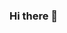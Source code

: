 ### Hi there 👋

<!--
**bulko20/bulko20** is a ✨ _special_ ✨ repository because its `README.md` (this file) appears on your GitHub profile.

Here are some ideas to get you started:

-  I’m currently working on a case study (possible thesis) that needs a bunch of coding which I have SOME knowledge on.
-  I’m currently taking a bachelor's degree in Meteorology.
-  I’m looking for help with A BUNCH OF CODING THINGS LMAO bc im new to this type of thing. Kinda need it because of      major.
- Pronouns: He/Him
- also a gamer.
-->

